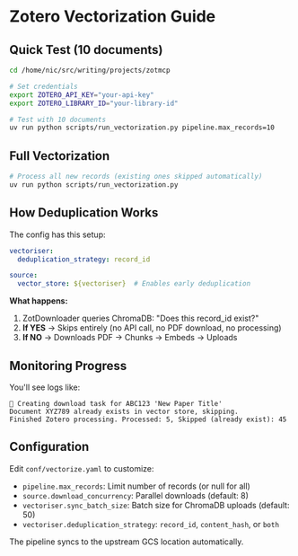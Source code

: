 # Zotero Vectorization Guide

## Quick Test (10 documents)

```bash
cd /home/nic/src/writing/projects/zotmcp

# Set credentials
export ZOTERO_API_KEY="your-api-key"
export ZOTERO_LIBRARY_ID="your-library-id"

# Test with 10 documents
uv run python scripts/run_vectorization.py pipeline.max_records=10
```

## Full Vectorization

```bash
# Process all new records (existing ones skipped automatically)
uv run python scripts/run_vectorization.py
```

## How Deduplication Works

The config has this setup:

```yaml
vectoriser:
  deduplication_strategy: record_id

source:
  vector_store: ${vectoriser}  # Enables early deduplication
```

**What happens:**
1. ZotDownloader queries ChromaDB: "Does this record_id exist?"
2. **If YES** → Skips entirely (no API call, no PDF download, no processing)
3. **If NO** → Downloads PDF → Chunks → Embeds → Uploads

## Monitoring Progress

You'll see logs like:
```
🔵 Creating download task for ABC123 'New Paper Title'
Document XYZ789 already exists in vector store, skipping.
Finished Zotero processing. Processed: 5, Skipped (already exist): 45
```

## Configuration

Edit `conf/vectorize.yaml` to customize:
- `pipeline.max_records`: Limit number of records (or null for all)
- `source.download_concurrency`: Parallel downloads (default: 8)
- `vectoriser.sync_batch_size`: Batch size for ChromaDB uploads (default: 50)
- `vectoriser.deduplication_strategy`: `record_id`, `content_hash`, or `both`


The pipeline syncs to the upstream GCS location automatically.

